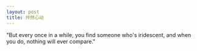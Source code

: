 ```yaml
---
layout: post
title: 怦然心动
---
```

"But every once in a while, you find someone who's iridescent, and when you do, nothing will ever compare."
